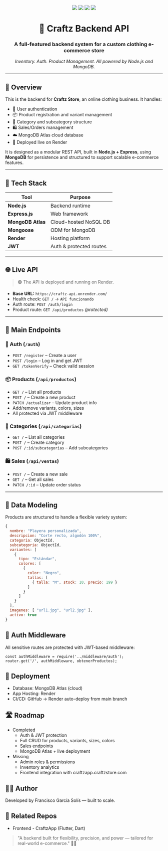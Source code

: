 <p align="center">
  <img src="https://img.shields.io/badge/Node.js-18.x-green?style=for-the-badge"/>
  <img src="https://img.shields.io/badge/Express.js-Backend-blue?style=for-the-badge"/>
  <img src="https://img.shields.io/badge/MongoDB-Atlas-brightgreen?style=for-the-badge"/>
  <img src="https://img.shields.io/badge/Hosted%20on-Render-purple?style=for-the-badge"/>
</p>

<h1 align="center">🛒 Craftz Backend API</h1>
<h3 align="center">A full-featured backend system for a custom clothing e-commerce store</h3>

<p align="center">
  <em>Inventory. Auth. Product Management. All powered by Node.js and MongoDB.</em>
</p>

---

## 📌 Overview

This is the backend for **Craftz Store**, an online clothing business. It handles:

- 🔐 User authentication
- 📦 Product registration and variant management
- 📂 Category and subcategory structure
- 🛍️ Sales/Orders management
- ☁️ MongoDB Atlas cloud database
- 🚀 Deployed live on Render

It is designed as a modular REST API, built in **Node.js + Express**, using **MongoDB** for persistence and structured to support scalable e-commerce features.

---

## 🔧 Tech Stack

| Tool | Purpose |
|------|---------|
| **Node.js** | Backend runtime |
| **Express.js** | Web framework |
| **MongoDB Atlas** | Cloud-hosted NoSQL DB |
| **Mongoose** | ODM for MongoDB |
| **Render** | Hosting platform |
| **JWT** | Auth & protected routes |

---

## 🌐 Live API

> 🟢 The API is deployed and running on Render.

- **Base URL:** `https://craftz-api.onrender.com/`  
- Health check: `GET /` → `API funcionando`  
- Auth route: `POST /auth/login`  
- Product route: `GET /api/productos` *(protected)*

---

## 📁 Main Endpoints

### 🔐 Auth (`/auth`)
- `POST /register` – Create a user
- `POST /login` – Log in and get JWT
- `GET /tokenVerify` – Check valid session

### 📦 Products (`/api/productos`)
- `GET /` – List all products
- `POST /` – Create a new product
- `PATCH /actualizar` – Update product info
- Add/remove variants, colors, sizes
- All protected via JWT middleware

### 📂 Categories (`/api/categorias`)
- `GET /` – List all categories
- `POST /` – Create category
- `POST /:id/subcategorias` – Add subcategories

### 🛍️ Sales (`/api/ventas`)
- `POST /` – Create a new sale
- `GET /` – Get all sales
- `PATCH /:id` – Update order status

---

## 🧠 Data Modeling

Products are structured to handle a flexible variety system:

```js
{
  nombre: "Playera personalizada",
  descripcion: "Corte recto, algodón 100%",
  categoria: ObjectId,
  subcategoria: ObjectId,
  variantes: [
    {
      tipo: "Estándar",
      colores: [
        {
          color: "Negro",
          tallas: [
            { talla: "M", stock: 10, precio: 199 }
          ]
        }
      ]
    }
  ],
  imagenes: [ "url1.jpg", "url2.jpg" ],
  activo: true
}
```

## 🔐 Auth Middleware
All sensitive routes are protected with JWT-based middleware:
```
const authMiddleware = require('../middleware/auth');
router.get('/', authMiddleware, obtenerProductos);
```

## 🚀 Deployment
- Database: MongoDB Atlas (cloud)
- App Hosting: Render
- CI/CD: GitHub → Render auto-deploy from main branch

## 🛣️ Roadmap
- Completed 
    - Auth & JWT protection
    - Full CRUD for products, variants, sizes, colors
    - Sales endpoints
    - MongoDB Atlas + live deployment
- Missing
    - Admin roles & permissions
    - Inventory analytics
    - Frontend integration with craftzapp.craftzstore.com
 
## 👨‍💻 Author
Developed by Francisco García Solís — built to scale.

## 📎 Related Repos
- Frontend - CraftzApp (Flutter, Dart)

> "A backend built for flexibility, precision, and power — tailored for real-world e-commerce." 💼🧵

